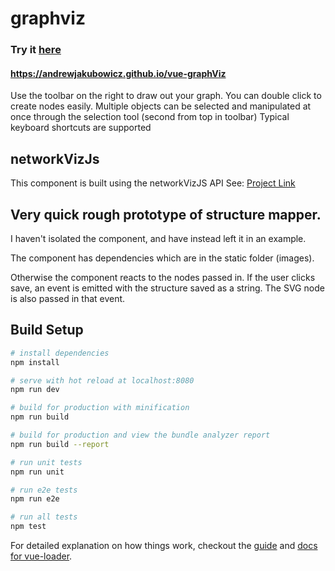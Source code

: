 # graphviz

### Try it [here](https://andrewjakubowicz.github.io/vue-graphViz/)
#### https://andrewjakubowicz.github.io/vue-graphViz

Use the toolbar on the right to draw out your graph.
You can double click to create nodes easily.
Multiple objects can be selected and manipulated at once through the selection tool (second from top in toolbar)
Typical keyboard shortcuts are supported

## networkVizJs
This component is built using the networkVizJS API
See: [Project Link](https://github.com/AndrewJakubowicz/networkVizJS)

## Very quick rough prototype of structure mapper.

I haven't isolated the component, and have instead left it in an example.

The component has dependencies which are in the static folder (images).

Otherwise the component reacts to the nodes passed in.
If the user clicks save, an event is emitted with the structure saved as a string.
The SVG node is also passed in that event.


## Build Setup

``` bash
# install dependencies
npm install

# serve with hot reload at localhost:8080
npm run dev

# build for production with minification
npm run build

# build for production and view the bundle analyzer report
npm run build --report

# run unit tests
npm run unit

# run e2e tests
npm run e2e

# run all tests
npm test
```

For detailed explanation on how things work, checkout the [guide](http://vuejs-templates.github.io/webpack/) and [docs for vue-loader](http://vuejs.github.io/vue-loader).

